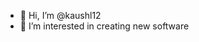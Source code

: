 - 👋 Hi, I’m @kaushl12
- 👀 I’m interested in creating new software 


<!---
kaushl12/kaushl12 is a ✨ special ✨ repository because its `README.md` (this file) appears on your GitHub profile.
You can click the Preview link to take a look at your changes.
--->

